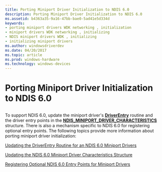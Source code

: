 ```yaml
---
title: Porting Miniport Driver Initialization to NDIS 6.0
description: Porting Miniport Driver Initialization to NDIS 6.0
ms.assetid: b4363a35-9a16-47bb-bae0-5ad41e5d334d
keywords:
- porting miniport drivers WDK networking , initialization
- miniport drivers WDK networking , initializing
- NDIS miniport drivers WDK , initializing
- initializing miniport drivers
ms.author: windowsdriverdev
ms.date: 04/20/2017
ms.topic: article
ms.prod: windows-hardware
ms.technology: windows-devices
---
```


# Porting Miniport Driver Initialization to NDIS 6.0


## <a href="" id="ddk-porting-miniport-driver-initialization-to-ndis-6-0-ng"></a>


To support NDIS 6.0, update the miniport driver's [**DriverEntry**](https://msdn.microsoft.com/library/windows/hardware/ff544113) routine and the driver entry points in the [**NDIS\_MINIPORT\_DRIVER\_CHARACTERISTICS**](https://msdn.microsoft.com/library/windows/hardware/ff565958) structure. There is also a mechanism specific to NDIS 6.0 for registering optional entry points. The following topics provide more information about porting miniport driver initialization:

[Updating the DriverEntry Routine for an NDIS 6.0 Miniport Drivers](updating-the-driverentry-routine-for-an-ndis-6-0-miniport-driver.md)

[Updating the NDIS 6.0 Miniport Driver Characteristics Structure](updating-the-ndis-6-0-miniport-driver-characteristics-structure.md)

[Registering Optional NDIS 6.0 Entry Points for Miniport Drivers](registering-optional-ndis-6-0-entry-points-for-miniport-drivers.md)

 

 





